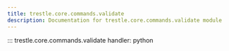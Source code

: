 ```yaml
---
title: trestle.core.commands.validate
description: Documentation for trestle.core.commands.validate module
---
```


::: trestle.core.commands.validate
handler: python
